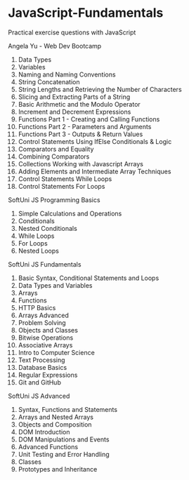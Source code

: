 # JavaScript-Fundamentals
Practical exercise questions with JavaScript


Angela Yu - Web Dev Bootcamp

1. Data Types
2. Variables
3. Naming and Naming Conventions
4. String Concatenation
5. String Lengths and Retrieving the Number of Characters
6. Slicing and Extracting Parts of a String
7. Basic Arithmetic and the Modulo Operator
8. Increment and Decrement Expressions
9. Functions Part 1 - Creating and Calling Functions
10. Functions Part 2 - Parameters and Arguments
11. Functions Part 3 - Outputs & Return Values
12. Control Statements Using IfElse Conditionals & Logic
13. Comparators and Equality
14. Combining Comparators
15. Collections Working with Javascript Arrays
16. Adding Elements and Intermediate Array Techniques
17. Control Statements While Loops
18. Control Statements For Loops


SoftUni JS Programming Basics

1. Simple Calculations and Operations
2. Conditionals
3. Nested Conditionals
4. While Loops
5. For Loops
6. Nested Loops


SoftUni JS Fundamentals

1. Basic Syntax, Conditional Statements and Loops
2. Data Types and Variables
3. Arrays
4. Functions
5. HTTP Basics
6. Arrays Advanced
7. Problem Solving
8. Objects and Classes
9. Bitwise Operations
10. Associative Arrays
11. Intro to Computer Science
12. Text Processing
13. Database Basics
14. Regular Expressions
15. Git and GitHub


SoftUni JS Advanced

1. Syntax, Functions and Statements
2. Arrays and Nested Arrays
3. Objects and Composition
4. DOM Introduction
5. DOM Manipulations and Events
6. Advanced Functions
7. Unit Testing and Error Handling
8. Classes
9. Prototypes and Inheritance